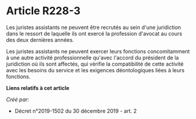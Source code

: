 # Article R228-3

Les juristes assistants ne peuvent être recrutés au sein d'une juridiction dans le ressort de laquelle ils ont exercé la
profession d'avocat au cours des deux dernières années.

Les juristes assistants ne peuvent exercer leurs fonctions concomitamment à une autre activité professionnelle qu'avec
l'accord du président de la juridiction où ils sont affectés, qui vérifie la compatibilité de cette activité avec les besoins
du service et les exigences déontologiques liées à leurs fonctions.

**Liens relatifs à cet article**

_Créé par_:

  - Décret n°2019-1502 du 30 décembre 2019 - art. 2
